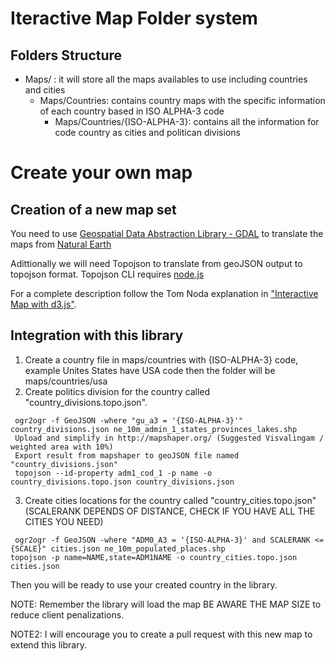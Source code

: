 # Iteractive Map Folder system
## Folders Structure
- Maps/ : it will store all the maps availables to use including countries and cities
  - Maps/Countries: contains country maps with the specific information of each country based in ISO ALPHA-3 code
    - Maps/Countries/{ISO-ALPHA-3}: contains all the information for code country as cities and politican divisions

# Create your own map


## Creation of a new map set

You need to use [Geospatial Data Abstraction Library - GDAL](http://www.gdal.org/) 
to translate the maps from [Natural Earth](http://www.naturalearthdata.com) 

Adittionally we will need Topojson to translate from geoJSON output to topojson format. Topojson CLI requires [node.js](http://nodejs.org/download/)

For a complete description follow the Tom Noda explanation in ["Interactive Map with d3.js"](http://www.tnoda.com/blog/2013-12-07).


## Integration with this library

1. Create a country file in maps/countries with {ISO-ALPHA-3} code, example Unites States have USA code then the folder will be maps/countries/usa
2. Create politics division for the country called "country_divisions.topo.json".
```
 ogr2ogr -f GeoJSON -where "gu_a3 = '{ISO-ALPHA-3}'" country_divisions.json ne_10m_admin_1_states_provinces_lakes.shp
 Upload and simplify in http://mapshaper.org/ (Suggested Visvalingam / weighted area with 10%)
 Export result from mapshaper to geoJSON file named "country_divisions.json"
 topojson --id-property adm1_cod_1 -p name -o country_divisions.topo.json country_divisions.json
```
3. Create cities locations for the country called "country_cities.topo.json" (SCALERANK DEPENDS OF DISTANCE, CHECK IF YOU HAVE ALL THE CITIES YOU NEED)
```
 ogr2ogr -f GeoJSON -where "ADM0_A3 = '{ISO-ALPHA-3}' and SCALERANK <= {SCALE}" cities.json ne_10m_populated_places.shp
topojson -p name=NAME,state=ADM1NAME -o country_cities.topo.json cities.json
```


Then you will be ready to use your created country in the library.

NOTE: Remember the library will load the map BE AWARE THE MAP SIZE to reduce client penalizations.

NOTE2: I will encourage you to create a pull request with this new map to extend this library.
